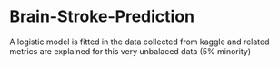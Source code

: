 # Brain-Stroke-Prediction
A logistic model is fitted in the data collected from kaggle and related metrics are explained for this very unbalaced data (5% minority)
